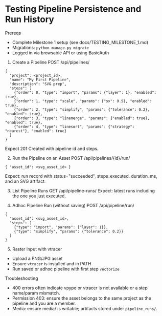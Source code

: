# Testing Pipeline Persistence and Run History

Prereqs
- Complete Milestone 1 setup (see docs/TESTING_MILESTONE_1.md)
- Migrations: `python manage.py migrate`
- Logged in via browsable API or using BasicAuth

1) Create a Pipeline
POST /api/pipelines/
```
{
  "project": <project_id>,
  "name": "My First Pipeline",
  "description": "SVG prep",
  "steps": [
    {"order": 0, "type": "import", "params": {"layer": 1}, "enabled": true},
    {"order": 1, "type": "scale", "params": {"sx": 0.5}, "enabled": true},
    {"order": 2, "type": "simplify", "params": {"tolerance": 0.2}, "enabled": true},
    {"order": 3, "type": "linemerge", "params": {"enabled": true}, "enabled": true},
    {"order": 4, "type": "linesort", "params": {"strategy": "nearest"}, "enabled": true}
  ]
}
```
Expect 201 Created with pipeline id and steps.

2) Run the Pipeline on an Asset
POST /api/pipelines/{id}/run/
```
{ "asset_id": <svg_asset_id> }
```
Expect: run record with status="succeeded", steps_executed, duration_ms, and an SVG artifact.

3) List Pipeline Runs
GET /api/pipeline-runs/
Expect: latest runs including the one you just executed.

4) Adhoc Pipeline Run (without saving)
POST /api/pipeline/run/
```
{
  "asset_id": <svg_asset_id>,
  "steps": [
    {"type": "import", "params": {"layer": 1}},
    {"type": "simplify", "params": {"tolerance": 0.2}}
  ]
}
```

5) Raster Input with vtracer
- Upload a PNG/JPG asset
- Ensure `vtracer` is installed and in PATH
- Run saved or adhoc pipeline with first step `vectorize`

Troubleshooting
- 400 errors often indicate vpype or vtracer is not available or a step name/param mismatch.
- Permission 403: ensure the asset belongs to the same project as the pipeline and you are a member.
- Media: ensure media/ is writable; artifacts stored under `pipeline_runs/`.
